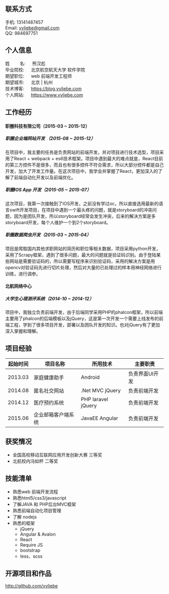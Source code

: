 ## 联系方式

手机:	13141487457  
Email:	vvliebe@gmail.com  
QQ:		984697751  

## 个人信息

姓&emsp;&nbsp;&emsp;名: &emsp; 熊汉彪   
毕业院校: &emsp; 北京航空航天大学 软件学院  
期望职位: &emsp; web 前端开发工程师  
期望城市: &emsp; 北京 | 杭州  
技术博客: &emsp; https://blog.vvliebe.com  
个人网站: &emsp; https://www.vvliebe.com  

## 工作经历

#### 职圈科技有限公司（2015-03 ~ 2015-12）

##### 职圈企业端网站开发 （2015-08 ~ 2015-12）
在项目中，我主要的任务是负责网站的前端开发，并对项目进行技术选型，项目采用了React + webpack + es6技术框架。项目中遇到最大的难点就是，React目前的第三方控件不是很多，而且也有很多控件不符合需求，所以大部分控件都是自己开发，加大了开发工作量。在这次项目中，我学会并掌握了React，更加深入的了解了前端自动化开发以及前端优化。  

##### 职圈IOS App 开发（2015-05 ~ 2015-07）
这次项目，我第一次接触到了IOS开发，之前没有学过oc，所以直接选用最新的语言swift开发项目，在项目中遇到一个最头疼的问题，就是storyboard的冲突问题，因为是团队开发，所以storyboard经常会发生冲突，后来的解决方案是多storyboard开发，每个人维护一个到2个storyboard。    

##### 职圈数据爬虫开发（2015-03 ~ 2015-04）
项目是爬取国内其他求职网站的简历和职位等相关数据，项目采用python开发，采用了Scrapy框架，遇到了很多问题，最大的问题就是验证码识别。由于登陆某些网站是需要验证码的，所以需要写程序来识别验证码，采用的解决方案是用opencv对验证码先进行切片处理，然后对大量的已处理过的样本用神经网络进行训练，进行调参。  

#### 北航网络中心

##### 大学生心理测评系统（2014-10 ~ 2014-12）
项目中，我独立负责前端开发，由于后端同学采用PHP的phalcon框架，所以前端主要用了phalcon的后端模板以及jQuery，这是第一次开发一个需要上线发布的前端工程，学到了很多项目开发，部署以及团队开发的知识。也对jQuery有了更加深入掌握和理解。  


## 项目经验
| 起始时间 | 项目名称 | 所用技术 | 主要职责 |
| ------- | ------- | ------- | ------- |
| 2013.03 | 家庭健康助手 | Android | 负责界面UI开发 |
| 2014.08 | 匿名社交网站 | .Net MVC jQuery | 负责前端开发 |
| 2014.12 | 医疗预约系统 | PHP laravel jQuery | 负责前端开发 |
| 2015.06 | 企业邮箱客户端系统 | JavaEE Angular | 负责前端开发 |

## 获奖情况
-	全国高校移动互联网应用开发创新大赛 三等奖  
-	北航校内冯如杯 二等奖  

## 技能清单
-	熟悉web 前端开发流程  
-	熟悉html5/css3/javascript  
-	了解JAVA 和 PHP后台MVC框架  
-	熟悉前端自动化项目管理  
-	了解 nodejs  
-	熟悉的框架  
	-	jQuery  
	-	Angular & Avalon  
	-	React  
	-	Require JS  
	-	bootstrap  
	-	less、scss  

## 开源项目和作品
http://github.com/vvliebe  
